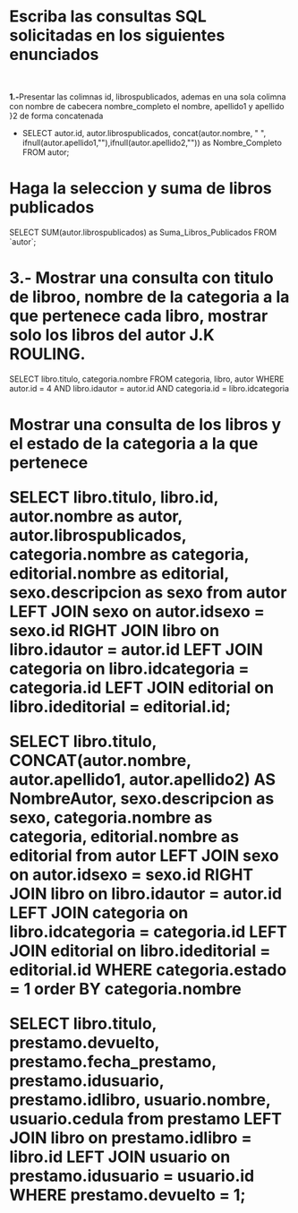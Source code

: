 <h1><strong>Escriba las consultas SQL solicitadas en los siguientes enunciados</strong></h1>
<br><p><strong>1.-</strong>Presentar las colimnas id, librospublicados, ademas en una sola colimna con nombre de cabecera nombre_completo el nombre, apellido1 y apellido }2 de forma concatenada</p>
<ul><li>SELECT autor.id, autor.librospublicados, concat(autor.nombre, " ", ifnull(autor.apellido1,""),ifnull(autor.apellido2,"")) as Nombre_Completo FROM autor;</li></ul>
<h1>Haga la seleccion y suma de libros publicados</h1>
<p>SELECT SUM(autor.librospublicados) as Suma_Libros_Publicados FROM `autor`;</p>
<h1>3.- Mostrar una consulta con titulo de libroo, nombre de la categoria a la que pertenece cada libro, mostrar solo los libros del autor J.K ROULING.</h1>
<p>SELECT libro.titulo, categoria.nombre 
FROM categoria, libro, autor 
WHERE autor.id = 4
AND libro.idautor = autor.id AND categoria.id = libro.idcategoria</p>
<h1>Mostrar una consulta de los libros y el estado de la categoria a la que pertenece 

<p>SELECT libro.titulo, libro.id, autor.nombre as autor, autor.librospublicados, categoria.nombre as categoria, editorial.nombre as editorial, sexo.descripcion as sexo
from autor
LEFT JOIN sexo on autor.idsexo = sexo.id
RIGHT JOIN libro on libro.idautor = autor.id
LEFT JOIN categoria on libro.idcategoria = categoria.id
LEFT JOIN editorial on libro.ideditorial = editorial.id;
  </p>
<p>SELECT libro.titulo, CONCAT(autor.nombre, autor.apellido1, autor.apellido2) AS NombreAutor, sexo.descripcion as sexo,  categoria.nombre as categoria, editorial.nombre as editorial
from autor 
LEFT JOIN sexo on autor.idsexo = sexo.id 
RIGHT JOIN libro on libro.idautor = autor.id 
LEFT JOIN categoria on libro.idcategoria = categoria.id 
LEFT JOIN editorial on libro.ideditorial = editorial.id
WHERE categoria.estado = 1
  order BY categoria.nombre</p>
<p>SELECT libro.titulo, prestamo.devuelto, prestamo.fecha_prestamo, prestamo.idusuario, prestamo.idlibro, usuario.nombre, usuario.cedula
from prestamo 
LEFT JOIN libro on prestamo.idlibro = libro.id 
LEFT JOIN usuario on prestamo.idusuario = usuario.id 
  WHERE prestamo.devuelto = 1;</p>
  
